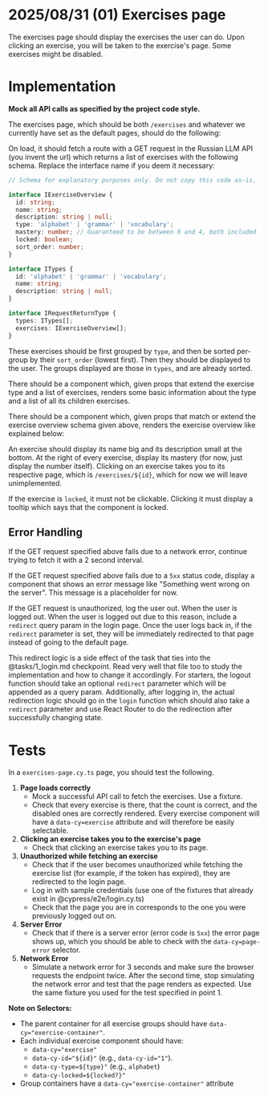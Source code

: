 # 2025/08/31 (01) Exercises page

The exercises page should display the exercises the user can do. Upon clicking an exercise, you will be taken to the exercise's page. Some exercises might be disabled.

# Implementation

**Mock all API calls as specified by the project code style.**

The exercises page, which should be both `/exercises` and whatever we currently have set as the default pages, should do the following:

On load, it should fetch a route with a GET request in the Russian LLM API (you invent the url) which returns a list of exercises with the following schema. Replace the interface name if you deem it necessary:

```ts
// Schema for explanatory purposes only. Do not copy this code as-is.

interface IExerciseOverview {
  id: string;
  name: string;
  description: string | null;
  type: 'alphabet' | 'grammar' | 'vocabulary';
  mastery: number; // Guaranteed to be between 0 and 4, both included
  locked: boolean;
  sort_order: number;
}

interface ITypes {
  id: 'alphabet' | 'grammar' | 'vocabulary';
  name: string;
  description: string | null;
}

interface IRequestReturnType {
  types: ITypes[];
  exercises: IExerciseOverview[];
}
```

These exercises should be first grouped by `type`, and then be sorted per-group by their `sort_order` (lowest first). Then they should be displayed to the user. The groups displayed are those in `types`, and are already sorted.

There should be a component which, given props that extend the exercise type and a list of exercises, renders some basic information about the type and a list of all its children exercises.

There should be a component which, given props that match or extend the exercise overview schema given above, renders the exercise overview like explained below:

An exercise should display its name big and its description small at the bottom. At the right of every exercise, display its mastery (for now, just display the number itself). Clicking on an exercise takes you to its respective page, which is `/exercises/${id}`, which for now we will leave unimplemented.

If the exercise is `locked`, it must not be clickable. Clicking it must display a tooltip which says that the component is locked.

## Error Handling

If the GET request specified above fails due to a network error, continue trying to fetch it with a 2 second interval.

If the GET request specified above fails due to a `5xx` status code, display a component that shows an error message like "Something went wrong on the server". This message is a placeholder for now.

If the GET request is unauthorized, log the user out. When the user is logged out. When the user is logged out due to this reason, include a `redirect` query param in the login page. Once the user logs back in, if the `redirect` parameter is set, they will be immediately redirected to that page instead of going to the default page.

This redirect logic is a side effect of the task that ties into the @tasks/1_login.md checkpoint. Read very well that file too to study the implementation and how to change it accordingly. For starters, the logout function should take an optional `redirect` parameter which will be appended as a query param. Additionally, after logging in, the actual redirection logic should go in the `login` function which should also take a `redirect` parameter and use React Router to do the redirection after successfully changing state.

# Tests

In a `exercises-page.cy.ts` page, you should test the following.

1. **Page loads correctly**
   - Mock a successful API call to fetch the exercises. Use a fixture.
   - Check that every exercise is there, that the count is correct, and the disabled ones are correctly rendered. Every exercise component will have a `data-cy=exercise` attribute and will therefore be easily selectable.
2. **Clicking an exercise takes you to the exercise's page**
   - Check that clicking an exercise takes you to its page.
3. **Unauthorized while fetching an exercise**
   - Check that if the user becomes unauthorized while fetching the exercise list (for example, if the token has expired), they are redirected to the login page.
   - Log in with sample credentials (use one of the fixtures that already exist in @cypress/e2e/login.cy.ts)
   - Check that the page you are in corresponds to the one you were previously logged out on.
4. **Server Error**
   - Check that if there is a server error (error code is `5xx`) the error page shows up, which you should be able to check with the `data-cy=page-error` selector.
5. **Network Error**
   - Simulate a network error for 3 seconds and make sure the browser requests the endpoint twice. After the second time, stop simulating the network error and test that the page renders as expected. Use the same fixture you used for the test specified in point 1.

**Note on Selectors:**

- The parent container for all exercise groups should have `data-cy="exercise-container"`.
- Each individual exercise component should have:
  - `data-cy="exercise"`
  - `data-cy-id="${id}"` (e.g., `data-cy-id="1"`).
  - `data-cy-type=${type}"` (e.g., `alphabet`)
  - `data-cy-locked=${locked?}"`
- Group containers have a `data-cy="exercise-container"` attribute
